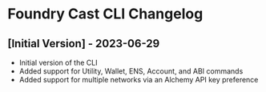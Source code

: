 # Foundry Cast CLI Changelog

## [Initial Version] - 2023-06-29

- Initial version of the CLI
- Added support for Utility, Wallet, ENS, Account, and ABI commands
- Added support for multiple networks via an Alchemy API key preference
